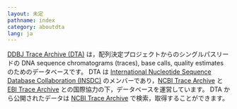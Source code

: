```yaml
---
layout: 未定
pathname: index
category: aboutdta
lang: ja
---
```


<div id="primary">

<div id="page_main">

<div id="content_part">

[DDBJ Trace Archive (DTA)](index.html) は，配列決定プロジェクトからのシングルパスリードの DNA
sequence chromatograms (traces), base calls, quality estimates
のためのデータベースです。 DTA は [International Nucleotide
Sequence Database Collaboration (INSDC)](/insdc.html#insd)
のメンバーであり，[NCBI Trace
Archive](https://www.ncbi.nlm.nih.gov/Traces/trace.cgi) と [EBI Trace
Archive](https://www.ebi.ac.uk/ena/) との国際協力の下，データベースを運営しています。 DTA
から公開されたデータは [NCBI Trace
Archive](https://www.ncbi.nlm.nih.gov/Traces/trace.cgi) で検索，取得することができます。

</div>

<div id="news_part">

</div>

</div>

</div>
